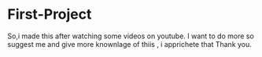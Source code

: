 # First-Project
So,i made this after watching some videos on youtube.
I want to do more so suggest me and give more knownlage of thiis , i apprichete that 
Thank you.
